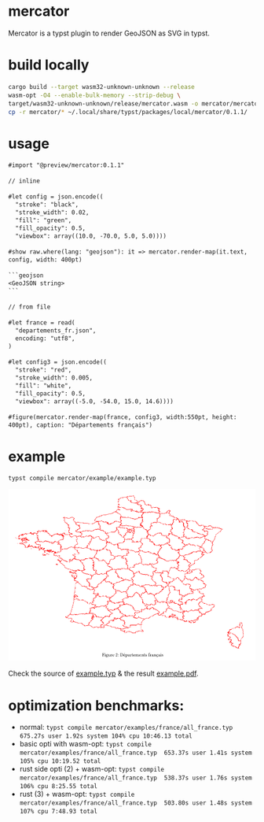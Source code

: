 # mercator

Mercator is a typst plugin to render GeoJSON as SVG in typst.

# build locally

```sh
cargo build --target wasm32-unknown-unknown --release 
wasm-opt -O4 --enable-bulk-memory --strip-debug \
target/wasm32-unknown-unknown/release/mercator.wasm -o mercator/mercator.wasm
cp -r mercator/* ~/.local/share/typst/packages/local/mercator/0.1.1/
```

# usage

````typst
#import "@preview/mercator:0.1.1"

// inline

#let config = json.encode((
  "stroke": "black",
  "stroke_width": 0.02,
  "fill": "green",
  "fill_opacity": 0.5,
  "viewbox": array((10.0, -70.0, 5.0, 5.0))))

#show raw.where(lang: "geojson"): it => mercator.render-map(it.text, config, width: 400pt)

```geojson
<GeoJSON string>
```

// from file

#let france = read(
  "departements_fr.json",
  encoding: "utf8",
)

#let config3 = json.encode((
  "stroke": "red",
  "stroke_width": 0.005,
  "fill": "white",
  "fill_opacity": 0.5,
  "viewbox": array((-5.0, -54.0, 15.0, 14.6))))

#figure(mercator.render-map(france, config3, width:550pt, height: 400pt), caption: "Départements français")
````

# example

```sh
typst compile mercator/example/example.typ
```

![french map](mercator/examples/basic/french_map.png)

Check the source of [example.typ](mercator/examples/basic/example.typ) & the result [example.pdf](mercator/examples/basic/example.pdf).

# optimization benchmarks: 

* normal: `typst compile mercator/examples/france/all_france.typ  675.27s user 1.92s system 104% cpu 10:46.13 total`
* basic opti with wasm-opt: `typst compile mercator/examples/france/all_france.typ  653.37s user 1.41s system 105% cpu 10:19.52 total`
* rust side opti (2) + wasm-opt: `typst compile mercator/examples/france/all_france.typ  538.37s user 1.76s system 106% cpu 8:25.55 total`
* rust (3) + wasm-opt: `typst compile mercator/examples/france/all_france.typ  503.80s user 1.48s system 107% cpu 7:48.93 total`
